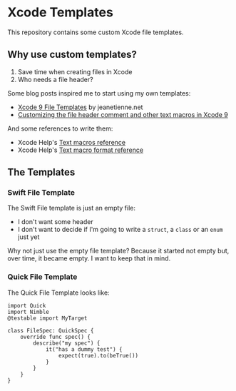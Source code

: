 # Xcode Templates

This repository contains some custom Xcode file templates.

## Why use custom templates?

1. Save time when creating files in Xcode
1. Who needs a file header?

Some blog posts inspired me to start using my own templates:

* [Xcode 9 File Templates](http://jeanetienne.net/2017/09/10/xcode-templates.html) by jeanetienne.net
* [Customizing the file header comment and other text macros in Xcode 9](https://oleb.net/blog/2017/07/xcode-9-text-macros/)

And some references to write them:

* Xcode Help's [Text macros reference](https://help.apple.com/xcode/mac/9.0/index.html?localePath=en.lproj#/dev7fe737ce0)
* Xcode Help's [Text macro format reference](https://help.apple.com/xcode/mac/9.0/index.html?localePath=en.lproj#/devc8a500cb9)

## The Templates

### Swift File Template

The Swift File template is just an empty file:

* I don't want some header
* I don't want to decide if I'm going to write a `struct`, a `class` or an `enum` just yet

Why not just use the empty file template? Because it started not empty but, over time, it became empty. I want to keep that in mind.

### Quick File Template

The Quick File Template looks like:

    import Quick
    import Nimble
    @testable import MyTarget

    class FileSpec: QuickSpec {
        override func spec() {
            describe("my spec") {
                it("has a dummy test") {
                    expect(true).to(beTrue())
                }
            }
        }
    }
